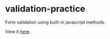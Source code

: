 # validation-practice

Form validation using built-in javascript methods.

View it [here](https://ispervoykin.github.io/validation-practice/).
